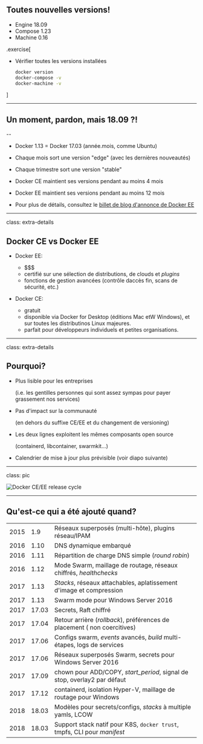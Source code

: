 ## Toutes nouvelles versions!

- Engine 18.09
- Compose 1.23
- Machine 0.16

.exercise[

- Vérifier toutes les versions installées
  ```bash
  docker version
  docker-compose -v
  docker-machine -v
  ```

]

---

## Un moment, pardon, mais 18.09 ?!

--

- Docker 1.13 = Docker 17.03 (année.mois, comme Ubuntu)

- Chaque mois sort une version "edge" (avec les dernières nouveautés)

- Chaque trimestre sort une version "stable"

- Docker CE maintient ses versions pendant au moins 4 mois

- Docker EE maintient ses versions pendant au moins 12 mois

- Pour plus de détails, consultez le [billet de blog d'annonce de Docker EE](https://blog.docker.com/2017/03/docker-enterprise-edition/)

---

class: extra-details

## Docker CE vs Docker EE

- Docker EE:

  - $$$
  - certifié sur une sélection de distributions, de clouds et _plugins_
  - fonctions de gestion avancées (contrôle daccès fin, scans de sécurité, etc.)

- Docker CE:

  - gratuit
  - disponible via Docker for Desktop (éditions Mac etW Windows), et sur toutes les distributinos Linux majeures.
  - parfait pour développeurs individuels et petites organisations.

---

class: extra-details

## Pourquoi?

- Plus lisible pour les entreprises

  (i.e. les gentilles personnes qui sont assez sympas pour payer grassement nos services)

- Pas d'impact sur la communauté

  (en dehors du suffixe CE/EE et du changement de versioning)

- Les deux lignes exploitent les mêmes composants open source

  (containerd, libcontainer, swarmkit...)

- Calendrier de mise à jour plus prévisible (voir diapo suivante)

---

class: pic

![Docker CE/EE release cycle](images/docker-ce-ee-lifecycle.png)

---

## Qu'est-ce qui a été ajouté quand?

||||
| ---- | ----- | --- |
| 2015 |  1.9  | Réseaux superposés (multi-hôte), plugins réseau/IPAM
| 2016 |  1.10 | DNS dynamique embarqué
| 2016 |  1.11 | Répartition de charge DNS simple (_round robin_)
| 2016 |  1.12 | Mode Swarm, maillage de routage, réseaux chiffrés, _healthchecks_
| 2017 |  1.13 | _Stacks_, réseaux attachables, aplatissement d'image et compression
| 2017 |  1.13 | Swarm mode pour Windows Server 2016
| 2017 | 17.03 | Secrets, Raft chiffré
| 2017 | 17.04 | Retour arrière (_rollback_), préférences de placement ( non coercitives)
| 2017 | 17.06 | Configs swarm, _events_ avancés, _build_ multi-étapes, logs de services
| 2017 | 17.06 | Réseaux superposés Swarm, secrets pour Windows Server 2016
| 2017 | 17.09 | chown pour ADD/COPY, _start\_period_, signal de stop, overlay2 par défaut
| 2017 | 17.12 | containerd, isolation Hyper-V, maillage de routage pour Windows
| 2018 | 18.03 | Modèles pour secrets/configs, _stacks_ à multiple yamls, LCOW
| 2018 | 18.03 | Support stack natif pour K8S, `docker trust`, tmpfs, CLI pour _manifest_
